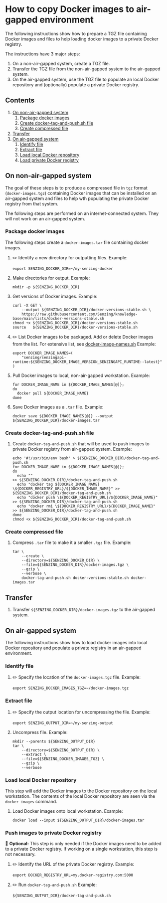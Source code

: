 # How to copy Docker images to air-gapped environment

The following instructions show how to prepare a TGZ file containing
Docker images and files to help loading docker images to a private Docker registry.

The instructions have 3 major steps:

1. On a non-air-gapped system, create a TGZ file.
1. Transfer the TGZ file from the non-air-gapped system to the air-gapped system.
1. On the air-gapped system, use the TGZ file to populate an local Docker repository
   and (optionally) populate a private Docker registry.

## Contents

1. [On non-air-gapped system](#on-non-air-gapped-system)
   1. [Package docker images](#package-docker-images)
   1. [Create docker-tag-and-push.sh file](#create-docker-tag-and-pushsh-file)
   1. [Create compressed file](#create-compressed-file)
1. [Transfer](#transfer)
1. [On air-gapped system](#on-air-gapped-system)
   1. [Identify file](#identify-file)
   1. [Extract file](#extract-file)
   1. [Load local Docker repository](#load-local-docker-repository)
   1. [Load private Docker registry](#load-private-docker-registry)

## On non-air-gapped system

The goal of these steps is to produce a compressed file in `tgz` format
(`docker-images.tgz`)
containing Docker images that can be installed on an air-gapped system
and files to help wth populating the private Docker registry from that system.

The following steps are performed on an internet-connected system.
They will not work on an air-gapped system.

### Package docker images

The following steps create a `docker-images.tar` file containing docker images.

1. :pencil2: Identify a new directory for outputting files.
   Example:

   ```console
   export SENZING_DOCKER_DIR=~/my-senzing-docker

   ```

1. Make directories for output.
   Example:

   ```console
   mkdir -p ${SENZING_DOCKER_DIR}

   ```

1. Get versions of Docker images.
   Example:

   ```console
   curl -X GET \
       --output ${SENZING_DOCKER_DIR}/docker-versions-stable.sh \
       https://raw.githubusercontent.com/Senzing/knowledge-base/main/lists/docker-versions-stable.sh
   chmod +x ${SENZING_DOCKER_DIR}/docker-versions-stable.sh
   source   ${SENZING_DOCKER_DIR}/docker-versions-stable.sh

   ```

1. :pencil2: List Docker images to be packaged.
   Add or delete Docker images from the list.
   For extensive list, see
   [docker-image-names.sh](../lists/docker-image-names.sh)
   Example:

   ```console
   export DOCKER_IMAGE_NAMES=(
       "senzing/senzingapi-runtime:${SENZING_DOCKER_IMAGE_VERSION_SENZINGAPI_RUNTIME:-latest}"
   )

   ```

1. Pull Docker images to local, non-air-gapped workstation.
   Example:

   ```console
   for DOCKER_IMAGE_NAME in ${DOCKER_IMAGE_NAMES[@]};
   do
     docker pull ${DOCKER_IMAGE_NAME}
   done

   ```

1. Save Docker images as a `.tar` file.
   Example:

   ```console
   docker save ${DOCKER_IMAGE_NAMES[@]} --output ${SENZING_DOCKER_DIR}/docker-images.tar

   ```

### Create docker-tag-and-push.sh file

1. Create `docker-tag-and-push.sh` that will be used to push images to private Docker registry from air-gapped system.
   Example:

   ```console
   echo '#!/usr/bin/env bash' > ${SENZING_DOCKER_DIR}/docker-tag-and-push.sh
   for DOCKER_IMAGE_NAME in ${DOCKER_IMAGE_NAMES[@]};
   do
     echo ""                                                                             >> ${SENZING_DOCKER_DIR}/docker-tag-and-push.sh
     echo "docker tag ${DOCKER_IMAGE_NAME} \${DOCKER_REGISTRY_URL}/${DOCKER_IMAGE_NAME}" >> ${SENZING_DOCKER_DIR}/docker-tag-and-push.sh
     echo "docker push \${DOCKER_REGISTRY_URL}/${DOCKER_IMAGE_NAME}"                     >> ${SENZING_DOCKER_DIR}/docker-tag-and-push.sh
     echo "docker rmi \${DOCKER_REGISTRY_URL}/${DOCKER_IMAGE_NAME}"                      >> ${SENZING_DOCKER_DIR}/docker-tag-and-push.sh
   done
   chmod +x ${SENZING_DOCKER_DIR}/docker-tag-and-push.sh

   ```

### Create compressed file

1. Compress `.tar` file to make it a smaller `.tgz` file.
   Example:

   ```console
   tar \
       --create \
       --directory=${SENZING_DOCKER_DIR} \
       --file=${SENZING_DOCKER_DIR}/docker-images.tgz \
       --gzip \
       --verbose \
       docker-tag-and-push.sh docker-versions-stable.sh docker-images.tar

   ```

## Transfer

1. Transfer `${SENZING_DOCKER_DIR}/docker-images.tgz` to the air-gapped system.

## On air-gapped system

The following instructions show how to load docker images into local Docker repository and
populate a private registry in an air-gapped environment.

### Identify file

1. :pencil2: Specify the location of the `docker-images.tgz` file.
   Example:

   ```console
   export SENZING_DOCKER_IMAGES_TGZ=~/docker-images.tgz

   ```

### Extract file

1. :pencil2: Specify the output location for uncompressing the file.
   Example:

   ```console
   export SENZING_OUTPUT_DIR=~/my-senzing-output

   ```

1. Uncompress file.
   Example:

   ```console
   mkdir --parents ${SENZING_OUTPUT_DIR}
   tar \
       --directory=${SENZING_OUTPUT_DIR} \
       --extract \
       --file=${SENZING_DOCKER_IMAGES_TGZ} \
       --gzip \
       --verbose

   ```

### Load local Docker repository

This step will add the Docker images to the Docker repository on the local workstation.
The contents of the local Docker repository are seen via the `docker images` command.

1. Load Docker images onto local workstation.
   Example:

   ```console
   docker load --input ${SENZING_OUTPUT_DIR}/docker-images.tar

   ```

### Push images to private Docker registry

:thinking: **Optional:** This step is only needed if the Docker images
need to be added to a private Docker registry.
If working on a single workstation, this step is not necessary.

1. :pencil2: Identify the URL of the private Docker registry.
   Example:

   ```console
   export DOCKER_REGISTRY_URL=my.docker-registry.com:5000

   ```

1. :pencil2: Run `docker-tag-and-push.sh`
   Example:

   ```console
   ${SENZING_OUTPUT_DIR}/docker-tag-and-push.sh

   ```
